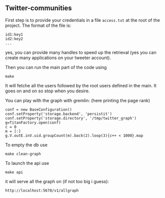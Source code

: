 ## Twitter-communities

First step is to provide your credentials in a file `access.txt` at the root of the project. The format of the file is:

```
id1:key1
id2:key2
...
```

yes, you can provide many handles to speed up the retrieval (yes you can create many applications on your tweeter account).

Then you can run the main part of the code using

```
make
```

 It will fetche all the users followed by the root users defined in the main. It goes on and on so stop when you desire.

You can play with the graph with gremlin: (here printing the page rank)

```
conf = new BaseConfiguration()
conf.setProperty('storage.backend', 'persistit')
conf.setProperty('storage.directory', '/tmp/twitter_graph')
g=TitanFactory.open(conf)
c = 0
m = [:]
g.V.outE.inV.uid.groupCount(m).back(2).loop(3){c++ < 1000}.map
```

To empty the db use 

```
make clean-graph
```

To launch the api use 
```
make api
```

it will serve all the graph on (if not too big i guess):

```
http://localhost:5678/v1/allgraph
```

